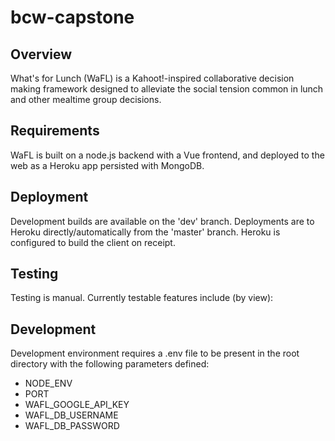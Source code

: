 # bcw-capstone
## Overview
What's for Lunch (WaFL) is a Kahoot!-inspired collaborative decision making framework designed to alleviate the social tension common in lunch and other mealtime group decisions.

## Requirements
WaFL is built on a node.js backend with a Vue frontend, and deployed to the web as a Heroku app persisted with MongoDB.

## Deployment
Development builds are available on the 'dev' branch.
Deployments are to Heroku directly/automatically from the 'master' branch.
Heroku is configured to build the client on receipt.

## Testing
Testing is manual. Currently testable features include (by view):

## Development
Development environment requires a .env file to be present in the root directory with the following parameters defined:
- NODE_ENV
- PORT
- WAFL_GOOGLE_API_KEY
- WAFL_DB_USERNAME
- WAFL_DB_PASSWORD
